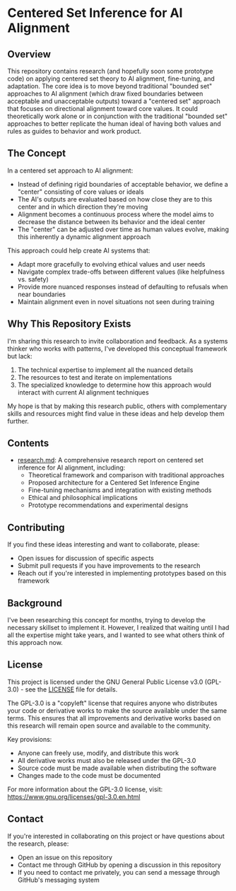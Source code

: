 # Centered Set Inference for AI Alignment

## Overview

This repository contains research (and hopefully soon some prototype code) on applying centered set theory to AI alignment, fine-tuning, and adaptation. The core idea is to move beyond traditional "bounded set" approaches to AI alignment (which draw fixed boundaries between acceptable and unacceptable outputs) toward a "centered set" approach that focuses on directional alignment toward core values. It could theoretically work alone or in conjunction with the traditional "bounded set" approaches to better replicate the human ideal of having both values and rules as guides to behavior and work product.

## The Concept

In a centered set approach to AI alignment:

- Instead of defining rigid boundaries of acceptable behavior, we define a "center" consisting of core values or ideals
- The AI's outputs are evaluated based on how close they are to this center and in which direction they're moving
- Alignment becomes a continuous process where the model aims to decrease the distance between its behavior and the ideal center
- The "center" can be adjusted over time as human values evolve, making this inherently a dynamic alignment approach

This approach could help create AI systems that:
- Adapt more gracefully to evolving ethical values and user needs
- Navigate complex trade-offs between different values (like helpfulness vs. safety)
- Provide more nuanced responses instead of defaulting to refusals when near boundaries
- Maintain alignment even in novel situations not seen during training

## Why This Repository Exists

I'm sharing this research to invite collaboration and feedback. As a systems thinker who works with patterns, I've developed this conceptual framework but lack:

1. The technical expertise to implement all the nuanced details
2. The resources to test and iterate on implementations
3. The specialized knowledge to determine how this approach would interact with current AI alignment techniques

My hope is that by making this research public, others with complementary skills and resources might find value in these ideas and help develop them further.

## Contents

- [research.md](research.md): A comprehensive research report on centered set inference for AI alignment, including:
  - Theoretical framework and comparison with traditional approaches
  - Proposed architecture for a Centered Set Inference Engine
  - Fine-tuning mechanisms and integration with existing methods
  - Ethical and philosophical implications
  - Prototype recommendations and experimental designs

## Contributing

If you find these ideas interesting and want to collaborate, please:
- Open issues for discussion of specific aspects
- Submit pull requests if you have improvements to the research
- Reach out if you're interested in implementing prototypes based on this framework

## Background

I've been researching this concept for months, trying to develop the necessary skillset to implement it. However, I realized that waiting until I had all the expertise might take years, and I wanted to see what others think of this approach now.

## License

This project is licensed under the GNU General Public License v3.0 (GPL-3.0) - see the [LICENSE](LICENSE) file for details.

The GPL-3.0 is a "copyleft" license that requires anyone who distributes your code or derivative works to make the source available under the same terms. This ensures that all improvements and derivative works based on this research will remain open source and available to the community.

Key provisions:
- Anyone can freely use, modify, and distribute this work
- All derivative works must also be released under the GPL-3.0
- Source code must be made available when distributing the software
- Changes made to the code must be documented

For more information about the GPL-3.0 license, visit: https://www.gnu.org/licenses/gpl-3.0.en.html

## Contact

If you're interested in collaborating on this project or have questions about the research, please:

- Open an issue on this repository
- Contact me through GitHub by opening a discussion in this repository
- If you need to contact me privately, you can send a message through GitHub's messaging system
